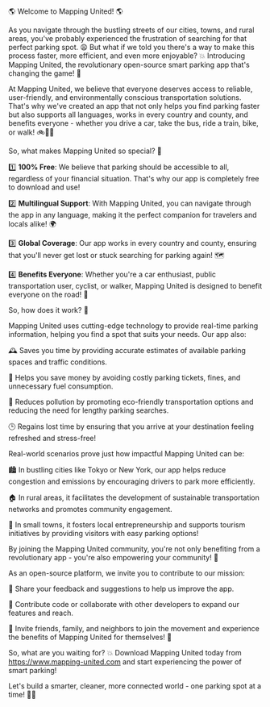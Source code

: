 🌎 Welcome to Mapping United! 🌎

As you navigate through the bustling streets of our cities, towns, and rural areas, you've probably experienced the frustration of searching for that perfect parking spot. 😩 But what if we told you there's a way to make this process faster, more efficient, and even more enjoyable? 💥 Introducing Mapping United, the revolutionary open-source smart parking app that's changing the game! 🚀

At Mapping United, we believe that everyone deserves access to reliable, user-friendly, and environmentally conscious transportation solutions. That's why we've created an app that not only helps you find parking faster but also supports all languages, works in every country and county, and benefits everyone - whether you drive a car, take the bus, ride a train, bike, or walk! 🚲🚌💺

So, what makes Mapping United so special? 🤔

1️⃣ **100% Free**: We believe that parking should be accessible to all, regardless of your financial situation. That's why our app is completely free to download and use!

2️⃣ **Multilingual Support**: With Mapping United, you can navigate through the app in any language, making it the perfect companion for travelers and locals alike! 🌍

3️⃣ **Global Coverage**: Our app works in every country and county, ensuring that you'll never get lost or stuck searching for parking again! 🗺️

4️⃣ **Benefits Everyone**: Whether you're a car enthusiast, public transportation user, cyclist, or walker, Mapping United is designed to benefit everyone on the road! 🌈

So, how does it work? 🔧

Mapping United uses cutting-edge technology to provide real-time parking information, helping you find a spot that suits your needs. Our app also:

🕰️ Saves you time by providing accurate estimates of available parking spaces and traffic conditions.

💸 Helps you save money by avoiding costly parking tickets, fines, and unnecessary fuel consumption.

🌿 Reduces pollution by promoting eco-friendly transportation options and reducing the need for lengthy parking searches.

🕒 Regains lost time by ensuring that you arrive at your destination feeling refreshed and stress-free!

Real-world scenarios prove just how impactful Mapping United can be:

🏙️ In bustling cities like Tokyo or New York, our app helps reduce congestion and emissions by encouraging drivers to park more efficiently.

🏠 In rural areas, it facilitates the development of sustainable transportation networks and promotes community engagement.

🌆 In small towns, it fosters local entrepreneurship and supports tourism initiatives by providing visitors with easy parking options!

By joining the Mapping United community, you're not only benefiting from a revolutionary app - you're also empowering your community! 🌟

As an open-source platform, we invite you to contribute to our mission:

🔹 Share your feedback and suggestions to help us improve the app.

🔹 Contribute code or collaborate with other developers to expand our features and reach.

🔹 Invite friends, family, and neighbors to join the movement and experience the benefits of Mapping United for themselves! 📱

So, what are you waiting for? 💥 Download Mapping United today from https://www.mapping-united.com and start experiencing the power of smart parking!

Let's build a smarter, cleaner, more connected world - one parking spot at a time! 🌟🚀